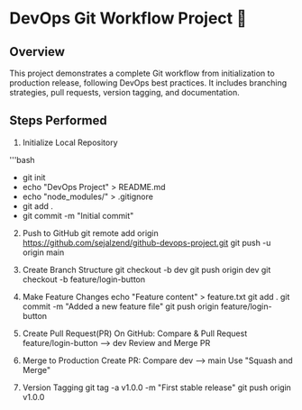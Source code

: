 # DevOps Git Workflow Project :rocket:

## Overview

This project demonstrates a complete Git workflow from initialization to production release, following DevOps best practices. It includes branching strategies, pull requests, version tagging, and documentation.

## Steps Performed

1. Initialize Local Repository

'''bash

- git init
- echo "DevOps Project" > README.md
- echo "node_modules/" > .gitignore
- git add . 
- git commit -m "Initial commit"

2. Push to GitHub
git remote add origin https://github.com/sejalzend/github-devops-project.git
git push -u origin main

3. Create Branch Structure
git checkout -b dev
git push origin dev
git checkout -b feature/login-button

4. Make Feature Changes
echo "Feature content" > feature.txt
git add .
git commit -m "Added a new feature file"
git push origin feature/login-button

5. Create Pull Request(PR)
On GitHub: Compare & Pull Request feature/login-button --> dev
Review and Merge PR

6. Merge to Production
Create PR: Compare dev --> main
Use "Squash and Merge"

7. Version Tagging
git tag -a v1.0.0 -m "First stable release" 
git push origin v1.0.0



